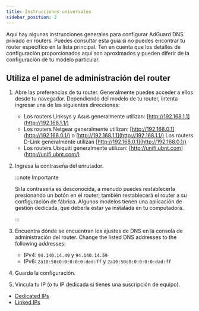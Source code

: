 ```yaml
---
title: Instrucciones universales
sidebar_position: 2
---
```


Aquí hay algunas instrucciones generales para configurar AdGuard DNS privado en routers. Puedes consultar esta guía si no puedes encontrar tu router específico en la lista principal. Ten en cuenta que los detalles de configuración proporcionados aquí son aproximados y pueden diferir de la configuración de tu modelo particular.

## Utiliza el panel de administración del router

1. Abre las preferencias de tu router. Generalmente puedes acceder a ellos desde tu navegador. Dependiendo del modelo de tu router, intenta ingresar una de las siguientes direcciones:
   - Los routers Linksys y Asus generalmente utilizan: [http://192.168.1.1](http://192.168.1.1/)
   - Los routers Netgear generalmente utilizan: [http://192.168.0.1](http://192.168.0.1/) o [http://192.168.1.1](http://192.168.1.1/) Los routers D-Link generalmente utilizan [http://192.168.0.1](http://192.168.0.1/)
   - Los routers Ubiquiti generalmente utilizan: [http://unifi.ubnt.com](http://unifi.ubnt.com/)

2. Ingresa la contraseña del enrutador.

   :::note Importante

   Si la contraseña es desconocida, a menudo puedes restablecerla presionando un botón en el router; también restablecerá el router a su configuración de fábrica. Algunos modelos tienen una aplicación de gestión dedicada, que debería estar ya instalada en tu computadora.

   :::

3. Encuentra dónde se encuentran los ajustes de DNS en la consola de administración del router. Change the listed DNS addresses to the following addresses:
   - IPv4: `94.140.14.49` y `94.140.14.59`
   - IPv6: `2a10:50c0:0:0:0:0:ded:ff` y `2a10:50c0:0:0:0:0:dad:ff`

4. Guarda la configuración.

5. Vincula tu IP (o tu IP dedicada si tienes una suscripción de equipo).

- [Dedicated IPs](/private-dns/connect-devices/other-options/dedicated-ip.md)
- [Linked IPs](/private-dns/connect-devices/other-options/linked-ip.md)
